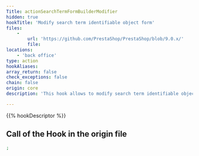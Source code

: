 ```yaml
---
Title: actionSearchTermFormBuilderModifier
hidden: true
hookTitle: 'Modify search term identifiable object form'
files:
    -
        url: 'https://github.com/PrestaShop/PrestaShop/blob/9.0.x/'
        file: 
locations:
    - 'back office'
type: action
hookAliases: 
array_return: false
check_exceptions: false
chain: false
origin: core
description: 'This hook allows to modify search term identifiable object forms content by modifying form builder data or FormBuilder itself'

---
```


{{% hookDescriptor %}}

## Call of the Hook in the origin file

```php
;
```
